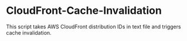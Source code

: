 # CloudFront-Cache-Invalidation
This script takes AWS CloudFront distribution IDs in text file and triggers cache invalidation.

